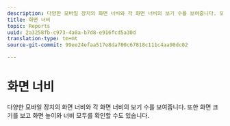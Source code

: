 ```yaml
---
description: 다양한 모바일 장치의 화면 너비와 각 화면 너비의 보기 수를 보여줍니다. 또한 화면 크기를 보고 화면 높이와 너비 모두를 확인할 수도 있습니다.
title: 화면 너비
topic: Reports
uuid: 2a3258fb-c973-4a0a-b7d8-e916fcd5a30d
translation-type: tm+mt
source-git-commit: 99ee24efaa517e8da700c67818c111c4aa90dc02

---
```



# 화면 너비

다양한 모바일 장치의 화면 너비와 각 화면 너비의 보기 수를 보여줍니다. 또한 화면 크기를 보고 화면 높이와 너비 모두를 확인할 수도 있습니다.

